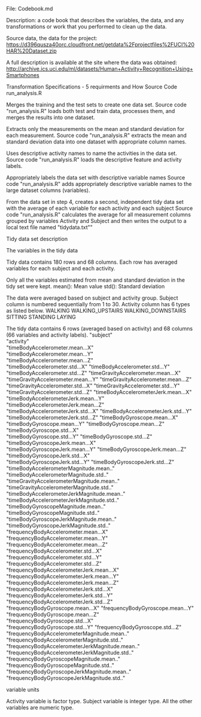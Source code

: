 File: Codebook.md

Description: a code book that describes the variables, the data, and any transformations or work that you performed to clean up the
data. 

Source data, the data for the project:
https://d396qusza40orc.cloudfront.net/getdata%2Fprojectfiles%2FUCI%20HAR%20Dataset.zip

A full description is available at the site where the data was obtained:
http://archive.ics.uci.edu/ml/datasets/Human+Activity+Recognition+Using+Smartphones

Transformation Specifications - 5 requirments and How Source Code run_analysis.R 

Merges the training and the test sets to create one data set. Source code "run_analysis.R" loads both test and train data, processes
them, and merges the results into one dataset.

Extracts only the measurements on the mean and standard deviation for each measurement. Source code "run_analysis.R" extracts the mean
and standard deviation data into one dataset with appropriate column names.

Uses descriptive activity names to name the activities in the data set. Source code "run_analysis.R" loads the descriptive feature and
activity labels.


Appropriately labels the data set with descriptive variable names Source code "run_analysis.R" adds appropriately descriptive variable
names to the large dataset columns (variables).

From the data set in step 4, creates a second, independent tidy data set with the average of each variable for each activity and each 
subject Source code "run_analysis.R" calculates the average for all measurement columns grouped by variables Activity and Subject and
then writes the output to a local text file named "tidydata.txt""

Tidy data set description

The variables in the tidy data

Tidy data contains 180 rows and 68 columns. Each row has averaged variables for each subject and each activity.

Only all the variables estimated from mean and standard deviation in the tidy set were kept.
mean(): Mean value
std(): Standard deviation

The data were averaged based on subject and activity group.
Subject column is numbered sequentially from 1 to 30. Activity column has 6 types as listed below.
WALKING
WALKING_UPSTAIRS
WALKING_DOWNSTAIRS
SITTING
STANDING
LAYING

The tidy data contains 6 rows (averaged based on activity) and 68 columns (66 variables and activity labels).
"subject"  
"activity"                                      
"timeBodyAccelerometer.mean...X"                
"timeBodyAccelerometer.mean...Y"   
"timeBodyAccelerometer.mean...Z"  
"timeBodyAccelerometer.std...X" 
"timeBodyAccelerometer.std...Y" 
"timeBodyAccelerometer.std...Z" 
"timeGravityAccelerometer.mean...X" 
"timeGravityAccelerometer.mean...Y"
"timeGravityAccelerometer.mean...Z"
"timeGravityAccelerometer.std...X"
"timeGravityAccelerometer.std...Y"
"timeGravityAccelerometer.std...Z"
"timeBodyAccelerometerJerk.mean...X"
"timeBodyAccelerometerJerk.mean...Y" 
"timeBodyAccelerometerJerk.mean...Z" 
"timeBodyAccelerometerJerk.std...X" 
"timeBodyAccelerometerJerk.std...Y" 
"timeBodyAccelerometerJerk.std...Z" 
"timeBodyGyroscope.mean...X" 
"timeBodyGyroscope.mean...Y" 
"timeBodyGyroscope.mean...Z"
"timeBodyGyroscope.std...X"                     
"timeBodyGyroscope.std...Y" 
"timeBodyGyroscope.std...Z"  
"timeBodyGyroscopeJerk.mean...X"                
"timeBodyGyroscopeJerk.mean...Y" 
"timeBodyGyroscopeJerk.mean...Z" 
"timeBodyGyroscopeJerk.std...X"                 
"timeBodyGyroscopeJerk.std...Y"
"timeBodyGyroscopeJerk.std...Z" 
"timeBodyAccelerometerMagnitude.mean.."         
"timeBodyAccelerometerMagnitude.std.." 
"timeGravityAccelerometerMagnitude.mean.." 
"timeGravityAccelerometerMagnitude.std.."       
"timeBodyAccelerometerJerkMagnitude.mean.." 
"timeBodyAccelerometerJerkMagnitude.std.." 
"timeBodyGyroscopeMagnitude.mean.."             
"timeBodyGyroscopeMagnitude.std.."   
"timeBodyGyroscopeJerkMagnitude.mean.."
"timeBodyGyroscopeJerkMagnitude.std.."          
"frequencyBodyAccelerometer.mean...X"
"frequencyBodyAccelerometer.mean...Y" 
"frequencyBodyAccelerometer.mean...Z"           
"frequencyBodyAccelerometer.std...X" 
"frequencyBodyAccelerometer.std...Y" 
"frequencyBodyAccelerometer.std...Z"            
"frequencyBodyAccelerometerJerk.mean...X"
"frequencyBodyAccelerometerJerk.mean...Y" 
"frequencyBodyAccelerometerJerk.mean...Z"       
"frequencyBodyAccelerometerJerk.std...X"  
"frequencyBodyAccelerometerJerk.std...Y"
"frequencyBodyAccelerometerJerk.std...Z"        
"frequencyBodyGyroscope.mean...X" 
"frequencyBodyGyroscope.mean...Y" 
"frequencyBodyGyroscope.mean...Z"               
"frequencyBodyGyroscope.std...X"  
"frequencyBodyGyroscope.std...Y" 
"frequencyBodyGyroscope.std...Z"                
"frequencyBodyAccelerometerMagnitude.mean.." 
"frequencyBodyAccelerometerMagnitude.std.."
"frequencyBodyAccelerometerJerkMagnitude.mean.."
"frequencyBodyAccelerometerJerkMagnitude.std.."
"frequencyBodyGyroscopeMagnitude.mean.."   
"frequencyBodyGyroscopeMagnitude.std.."         
"frequencyBodyGyroscopeJerkMagnitude.mean.." 
"frequencyBodyGyroscopeJerkMagnitude.std.."     

variable units

Activity variable is factor type. Subject variable is integer type. All the other variables are numeric type.

